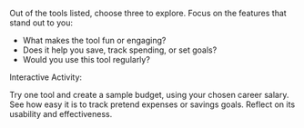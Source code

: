 Out of the tools listed, choose three to explore. Focus on the features that stand out to you:

  - What makes the tool fun or engaging?
  - Does it help you save, track spending, or set goals?
  - Would you use this tool regularly?

Interactive Activity:

Try one tool and create a sample budget, using your chosen career salary. See how easy it is to track pretend expenses or savings goals. Reflect on its usability and effectiveness.